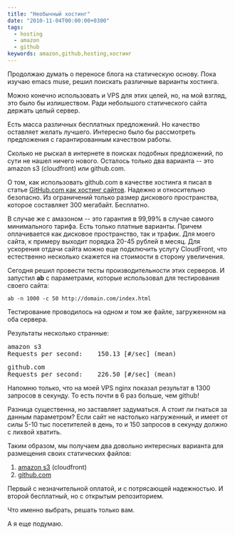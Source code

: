 ```yaml
---
title: "Необычный хостинг"
date: "2010-11-04T00:00:00+0300"
tags:
  - hosting
  - amazon
  - github
keywords: amazon,github,hosting,хостинг
---
```

Продолжаю думать о переносе блога на статическую основу. Пока изучаю emacs muse, решил поискать различные варианты хостинга.

Можно конечно использовать и VPS для этих целей, но, на мой взгляд, это было бы излишеством. Ради небольшого статического сайта держать целый сервер.

Есть масса различных бесплатных предложений. Но качество оставляет желать лучшего. Интересно было бы рассмотреть предложения с гарантированным качеством работы.

Сколько не рыскал в интернете в поисках подобных предложений, по сути не нашел ничего нового. Осталось только два варианта -- это amazon s3 (cloudfront) или github.com.

О том, как использовать github.com в качестве хостинга я писал в статье <a href="/2010/10/17/github-com-kak-xosting-sajtov/">GitHub.com как хостинг сайтов</a>. Надежно и относительно безопасно. Из ограничений только размер дискового пространства, которое составляет 300 мегабайт. Бесплатно.

В случае же с амазоном -- это гарантия в 99,99% в случае самого минимального тарифа. Есть только платные варианты. Причем оплачивается как дисковое пространство, так и трафик. Для моего сайта, к примеру выходит порядка 20-45 рублей в месяц. Для ускорения отдачи сайта можно еще подключить услугу CloudFront, что естественно несколько скажется на стоимости в сторону увеличения.

Сегодня решил провести тесты производительности этих серверов. И запустил <strong>ab</strong> с параметрами, которые использовал для тестирования своего сайта:

    ab -n 1000 -c 50 http://domain.com/index.html

Тестирование проводилось на одном и том же файле, загруженном на оба сервера.

Результаты несколько странные:
<pre>amazon s3
Requests per second:    150.13 [#/sec] (mean)</pre>

<pre>github.com
Requests per second:    226.50 [#/sec] (mean)</pre>

Напомню только, что на моей VPS nginx показал результат в 1300 запросов в секунду. То есть почти в 6 раз больше, чем github!

Разница существенна, но заставляет задуматься. А стоит ли гнаться за данным параметром? Если сайт не настолько нагруженный, и имеет от силы 5-10 тыс посетителей в день, то и 150 запросов в секунду должно с лихвой хватить.

Таким образом, мы получаем два довольно интересных варианта для размещения своих статических файлов:
<ol>
	<li><a href="http://aws.amazon.com/s3/" rel="nofollow">amazon s3</a> (cloudfront)</li>
	<li><a href="http://pages.github.com" rel="nofollow">github.com</a></li>
</ol>
Первый с незначительной оплатой, и с потрясающей надежностью. И второй бесплатный, но с открытым репозиторием.

Что именно выбрать, решать только вам.

А я еще подумаю.
